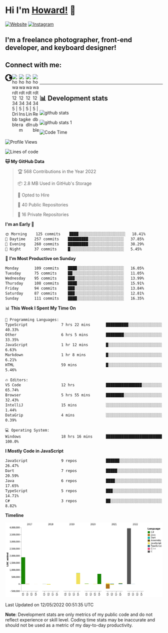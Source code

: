 # Hi I'm [Howard!][website] 👋

[![Website](https://img.shields.io/website?label=howardt12345.com&style=for-the-badge&url=https%3A%2F%2Fhowardt12345.com)](https://howardt12345.com)
[![Instagram](https://img.shields.io/badge/instagram-%23E4405F.svg?&style=for-the-badge&logo=instagram&logoColor=white)](https://instagram.com/howardt12345)

I'm a freelance photographer, front-end developer, and keyboard designer!
---

## Connect with me:

[<img align="left" alt="howardt12345.com" width="22px" src="https://raw.githubusercontent.com/iconic/open-iconic/master/svg/globe.svg" />][website]
[<img align="left" alt="howardt12345 | Dribbble" width="22px" src="https://cdn.jsdelivr.net/npm/simple-icons@v3/icons/dribbble.svg" />][dribbble]
[<img align="left" alt="howardt12345 | Instagram" width="22px" src="https://cdn.jsdelivr.net/npm/simple-icons@v3/icons/instagram.svg" />][instagram]
[<img align="left" alt="howardt12345 | LinkedIn" width="22px" src="https://cdn.jsdelivr.net/npm/simple-icons@v3/icons/linkedin.svg" />][linkedin]
[<img align="left" alt="howardt12345 | Redbubble" width="22px" src="https://cdn.jsdelivr.net/npm/simple-icons@v3/icons/redbubble.svg" />][redbubble]

<br />

---

## 📊 Development stats

![github stats](https://github-readme-stats.vercel.app/api?username=howardt12345&show_icons=true&hide_border=true&theme=dark&hide=contribs,issues)

![github stats 1](https://github-readme-stats.vercel.app/api/top-langs?username=howardt12345&langs_count=8&show_icons=true&hide_border=true&theme=dark&layout=compact)

<!--START_SECTION:waka-->
![Code Time](http://img.shields.io/badge/Code%20Time-0-blue)

![Profile Views](http://img.shields.io/badge/Profile%20Views-5-blue)

![Lines of code](https://img.shields.io/badge/From%20Hello%20World%20I%27ve%20Written-7%20Million%20lines%20of%20code-blue)

**🐱 My GitHub Data** 

> 🏆 568 Contributions in the Year 2022
 > 
> 📦 2.8 MB Used in GitHub's Storage 
 > 
> 💼 Opted to Hire
 > 
> 📜 40 Public Repositories 
 > 
> 🔑 16 Private Repositories  
 > 
**I'm an Early 🐤** 

```text
🌞 Morning    125 commits    ████░░░░░░░░░░░░░░░░░░░░░   18.41% 
🌆 Daytime    257 commits    █████████░░░░░░░░░░░░░░░░   37.85% 
🌃 Evening    260 commits    █████████░░░░░░░░░░░░░░░░   38.29% 
🌙 Night      37 commits     █░░░░░░░░░░░░░░░░░░░░░░░░   5.45%

```
📅 **I'm Most Productive on Sunday** 

```text
Monday       109 commits    ████░░░░░░░░░░░░░░░░░░░░░   16.05% 
Tuesday      75 commits     ██░░░░░░░░░░░░░░░░░░░░░░░   11.05% 
Wednesday    95 commits     ███░░░░░░░░░░░░░░░░░░░░░░   13.99% 
Thursday     108 commits    ████░░░░░░░░░░░░░░░░░░░░░   15.91% 
Friday       94 commits     ███░░░░░░░░░░░░░░░░░░░░░░   13.84% 
Saturday     87 commits     ███░░░░░░░░░░░░░░░░░░░░░░   12.81% 
Sunday       111 commits    ████░░░░░░░░░░░░░░░░░░░░░   16.35%

```


📊 **This Week I Spent My Time On** 

```text
💬 Programming Languages: 
TypeScript               7 hrs 22 mins       ██████████░░░░░░░░░░░░░░░   40.33% 
Other                    6 hrs 5 mins        ████████░░░░░░░░░░░░░░░░░   33.35% 
JavaScript               1 hr 12 mins        █░░░░░░░░░░░░░░░░░░░░░░░░   6.63% 
Markdown                 1 hr 8 mins         █░░░░░░░░░░░░░░░░░░░░░░░░   6.21% 
HTML                     59 mins             █░░░░░░░░░░░░░░░░░░░░░░░░   5.46%

🔥 Editors: 
VS Code                  12 hrs              ████████████████░░░░░░░░░   65.74% 
Browser                  5 hrs 55 mins       ████████░░░░░░░░░░░░░░░░░   32.43% 
IntelliJ                 15 mins             ░░░░░░░░░░░░░░░░░░░░░░░░░   1.44% 
DataGrip                 4 mins              ░░░░░░░░░░░░░░░░░░░░░░░░░   0.39%

💻 Operating System: 
Windows                  18 hrs 16 mins      █████████████████████████   100.0%

```

**I Mostly Code in JavaScript** 

```text
JavaScript               9 repos             ██████░░░░░░░░░░░░░░░░░░░   26.47% 
Dart                     7 repos             █████░░░░░░░░░░░░░░░░░░░░   20.59% 
Java                     6 repos             ████░░░░░░░░░░░░░░░░░░░░░   17.65% 
TypeScript               5 repos             ███░░░░░░░░░░░░░░░░░░░░░░   14.71% 
C#                       3 repos             ██░░░░░░░░░░░░░░░░░░░░░░░   8.82%

```


**Timeline**

![Chart not found](https://raw.githubusercontent.com/howardt12345/howardt12345/master/charts/bar_graph.png) 


 Last Updated on 12/05/2022 00:51:35 UTC
<!--END_SECTION:waka-->

**Note**: Development stats are only metrics of my public code and do not reflect experience or skill level. Coding time stats may be inaccurate and should not be used as a metric of my day-to-day productivity.

[website]: https://howardt12345.com
[dribbble]: https://dribbble.com/howardt12345
[instagram]: https://instagram.com/howardt12345
[linkedin]: https://linkedin.com/in/howardt12345
[redbubble]: https://www.redbubble.com/people/howardt12345/
